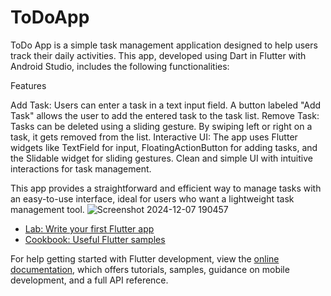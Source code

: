 # ToDoApp

ToDo App is a simple task management application designed to help users track their daily activities. This app, developed using Dart in Flutter with Android Studio, includes the following functionalities:

Features

Add Task:
Users can enter a task in a text input field.
A button labeled "Add Task" allows the user to add the entered task to the task list.
Remove Task:
Tasks can be deleted using a sliding gesture. By swiping left or right on a task, it gets removed from the list.
Interactive UI:
The app uses Flutter widgets like TextField for input, FloatingActionButton for adding tasks, and the Slidable widget for sliding gestures.
Clean and simple UI with intuitive interactions for task management.

This app provides a straightforward and efficient way to manage tasks with an easy-to-use interface, ideal for users who want a lightweight task management tool.
![Screenshot 2024-12-07 190457](https://github.com/user-attachments/assets/2db85db0-2a43-4305-b905-f19e50ada907)


- [Lab: Write your first Flutter app](https://docs.flutter.dev/get-started/codelab)
- [Cookbook: Useful Flutter samples](https://docs.flutter.dev/cookbook)

For help getting started with Flutter development, view the
[online documentation](https://docs.flutter.dev/), which offers tutorials,
samples, guidance on mobile development, and a full API reference.
